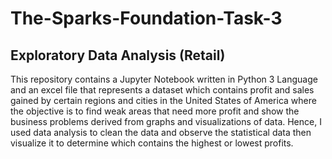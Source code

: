 # The-Sparks-Foundation-Task-3
## Exploratory Data Analysis (Retail)
This repository contains a Jupyter Notebook written in Python 3 Language and an excel file that represents a dataset which contains profit and sales gained by certain regions and cities in the United States of America where the objective is to find weak areas that need more profit and show the business problems derived from graphs and visualizations of data. Hence, I used data analysis to clean the data and observe the statistical data then visualize it to determine which contains the highest or lowest profits.
